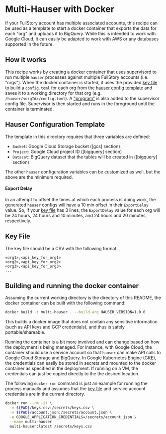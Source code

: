 # Multi-Hauser with Docker

If your FullStory account has multiple associated accounts, this recipe can be used as a template to
start a docker container that exports the data for each "org" and uploads it to BigQuery.
While this is intended to work with Google Cloud, it can easily be adapted to work with
AWS or any databases supported in the future.

## How it works
This recipe works by creating a docker container that uses [supervisord] to run multiple `hauser`
processes against multiple FullStory accounts (i.e. "orgs").
When the docker container is started, it uses the provided [key file](#key-file) to build a `config.toml` for each org from the
[hauser config template](hauser-config.toml.tmpl) and saves it to a working directory for that org
(e.g. `/hauser/<orgId>/config.toml`).
A ["program"](http://supervisord.org/configuration.html#program-x-section-settings) is also added to the supervisor config
file.
Supervisor is then started and runs in the foreground until the container is terminated.

## Hauser Configuration Template
The template in this directory requires that three variables are defined:
 * `Bucket`: Google Cloud Storage bucket ([gcs] section)
 * `Project`: Google Cloud project ID ([bigquery] section)
 * `Dataset`: BigQuery dataset that the tables will be created in ([bigquery] section)

The other `hauser` configuration variables can be customized as well, but the above are the minimum required.

#### Export Delay
In an attempt to offset the times at which each process is doing work,
the generated `hauser` configs will have a 10 min offset in their `ExportDelay` value.
So, if your [key file][key file] has 3 lines, the `ExportDelay` value for each org will be
24 hours, 24 hours and 10 minutes, and 24 hours and 20 minutes, respectively.

## Key File
The key file should be a CSV with the following format:

```
<org1>,<api_key_for_org1>
<org2>,<api_key_for_org2>
<org3>,<api_key_for_org3>
...
```

## Building and running the docker container
Assuming the current working directory is the directory of this README,
the docker container can be built with the following command:

```bash
docker build -t multi-hauser . --build-arg HAUSER_VERSION=1.0.0
```

This builds a docker image that does not contain any sensitive information (such as API keys and GCP credentials), and
thus is safely portable/shareable.

Running the container is a bit more involved and can change based on how the deployment is being managed.
For instance, with Google Cloud, the container should use a service account so that `hauser` can make
API calls to Google Cloud Storage and BigQuery. In Google Kubernetes Engine (GKE), the credentials can easily
be stored in secrets and mounted to the docker container as specified in the deployment.
If running on a VM, the credentials can just be copied directly to the the desired location.

The following `docker run` command is just an example for running the process manually and assumes that the
[key file](#key-file) and service account credentials are in the current directory.

```bash
docker run --rm -it \
  -v ${PWD}/keys.csv:/secrets/keys.csv \
  -v ${PWD}/account.json:/secrets/account.json \
  -e GOOGLE_APPLICATION_CREDENTIALS=/secrets/account.json \
  --name multi-hauser
  multi-hauser:latest /secrets/keys.csv
```

[supervisord]: supervisord.org
[key file]: #key-file
